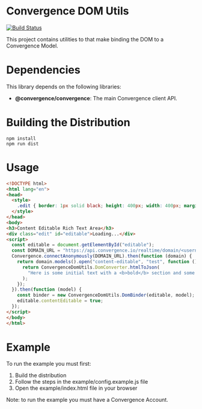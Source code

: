 # Convergence DOM Utils
[![Build Status](https://travis-ci.org/convergencelabs/dom-utils.svg?branch=master)](https://travis-ci.org/convergencelabs/dom-utils)

This project contains utilities to that make binding the DOM to a Convergence Model.


# Dependencies
This library depends on the following libraries:

* **@convergence/convergence**: The main Convergence client API.


# Building the Distribution

```
npm install
npm run dist
```

# Usage 
```html
<!DOCTYPE html>
<html lang="en">
<head>
  <style>
    .edit { border: 1px solid black; height: 400px; width: 400px; margin-top: 15px; }
  </style>
</head>
<body>
<h3>Content Editable Rich Text Area</h3>
<div class="edit" id="editable">Loading...</div>
<script>
  const editable = document.getElementById("editable"); 
  const DOMAIN_URL = "https://api.convergence.io/realtime/domain/<username>/<domain-id>";
  Convergence.connectAnonymously(DOMAIN_URL).then(function (domain) {
    return domain.models().open("content-editable", "test", function () {
      return ConvergenceDomUtils.DomConverter.htmlToJson(
        "Here is some initial text with a <b>bold</b> section and some <i>italics</i>."
      );
    });
  }).then(function (model) {
    const binder = new ConvergenceDomUtils.DomBinder(editable, model);
    editable.contentEditable = true;
  });
</script>
</body>
</html>
```


# Example
To run the example you must first:

1. Build the distribution
2. Follow the steps in the example/config.example.js file
3. Open the example/index.html file in your browser


Note: to run the example you must have a Convergence Account.
